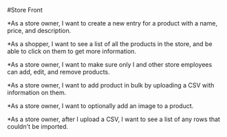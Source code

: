 #Store Front 


*As a store owner, I want to create a new entry for a product with a name, price, and description.

*As a shopper, I want to see a list of all the products in the store, and be able to click on them to get more information.

*As a store owner, I want to make sure only I and other store employees can add, edit, and remove products. 

*As a store owner, I want to add product in bulk by uploading a CSV with information on them.

*As a store owner, I want to optionally add an image to a product.

*As a store owner, after I upload a CSV, I want to see a list of any rows that couldn't be imported.

